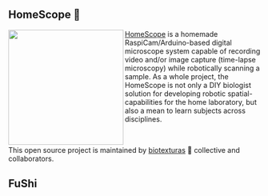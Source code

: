 ## HomeScope :microscope:
<img align="left" width="230" height="230" src="http://biotexturas.org/www/wp-content/uploads/2019/05/homescope-2-768x664.png">

[HomeScope](http://homescope.biotexturas.org) is a homemade RaspiCam/Arduino-based digital microscope system capable of recording video and/or image capture (time-lapse microscopy) while robotically scanning a sample. As a whole project, the HomeScope is not only a DIY biologist solution for developing robotic spatial-capabilities for the home laboratory, but also a mean to learn subjects across disciplines.

</br>

This open source project is maintained by [biotexturas](http://biotexturas.org) :hibiscus: collective and collaborators.


## FuShi
